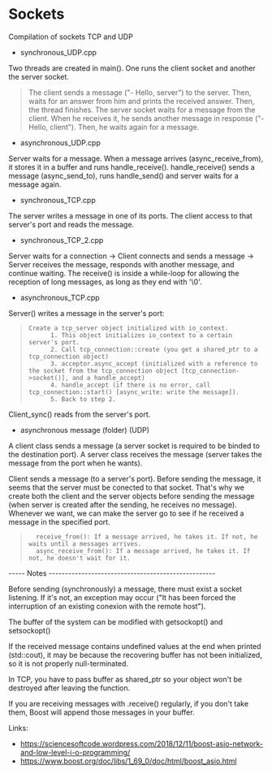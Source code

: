 # Sockets
Compilation of sockets TCP and UDP

- synchronous_UDP.cpp

Two threads are created in main(). One runs the client socket and another the server socket.
  
>The client sends a message ("- Hello, server") to the server. Then, waits for an answer from him and prints the received answer. Then, the thread finishes.
>The server socket waits for a message from the client. When he receives it, he sends another message in response ("- Hello, client"). Then, he waits again for a message.
  
- asynchronous_UDP.cpp

Server waits for a message. 
When a message arrives (async_receive_from), it stores it in a buffer and runs handle_receive(). 
handle_receive() sends a message (async_send_to), runs handle_send() and server waits for a message again.

- synchronous_TCP.cpp

The server writes a message in one of its ports.
The client access to that server's port and reads the message.

- synchronous_TCP_2.cpp

Server waits for a connection -> Client connects and sends a message -> Server receives the message, responds with another message, and continue waiting.
The receive() is inside a while-loop for allowing the reception of long messages, as long as they end with '\0'. 

- asynchronous_TCP.cpp

Server() writes a message in the server's port:
>	  Create a tcp_server object initialized with io_context.
>		    1. This object initializes io_context to a certain server's port.
>		    2. Call tcp_connection::create (you get a shared_ptr to a tcp_connection object)
>		    3. acceptor.async_accept (initialized with a reference to the socket from the tcp_connection object [tcp_connection->socket()], and a handle_accept)
>	        4. handle_accept (if there is no error, call tcp_connection::start() [async_write: write the message]).
>		    5. Back to step 2.

Client_sync() reads from the server's port.

- asynchronous message (folder) (UDP)

A client class sends a message (a server socket is required to be binded to the destination port). A server class receives the message (server takes the message from the port when he wants).

Client sends a message (to a server's port). Before sending the message, it seems that the server must be conected to that socket. That's why we create both the client and the server objects before sending the message (when server is created after the sending, he receives no message). Whenever we want, we can make the server go to see if he received a message in the specified port. 

>		receive_from(): If a message arrived, he takes it. If not, he waits until a messages arrives.
>		async_receive_from(): If a message arrived, he takes it. If not, he doesn't wait for it.
 
  ----- Notes ---------------------------------------------------
  
Before sending (synchronously) a message, there must exist a socket listening. If it's not, an exception may occur ("It has been forced the interruption of an existing conexion with the remote host").

The buffer of the system can be modified with	getsockopt() and setsockopt()
  
If the received message contains undefined values at the end when printed (std::cout), it may be because the recovering buffer has not been initialized, so it is not properly null-terminated.

In TCP, you have to pass buffer as shared_ptr so your object won't be destroyed after leaving the function.

If you are receiving messages with .receive() regularly, if you don't take them, Boost will append those messages in your buffer.

Links:

- https://sciencesoftcode.wordpress.com/2018/12/11/boost-asio-network-and-low-level-i-o-programming/
- https://www.boost.org/doc/libs/1_69_0/doc/html/boost_asio.html
